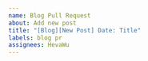 ```yaml
---
name: Blog Pull Request
about: Add new post
title: "[Blog][New Post] Date: Title"
labels: blog pr
assignees: HevaWu
---
```

